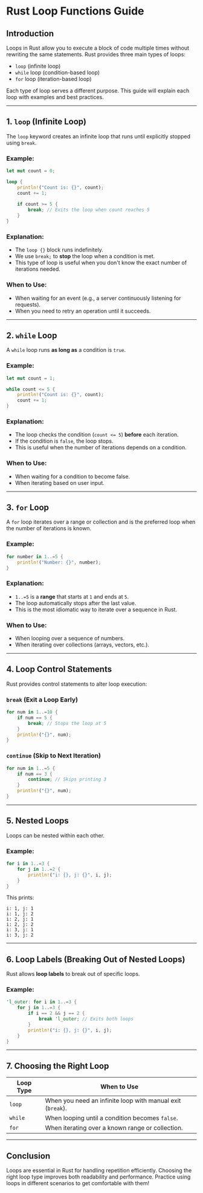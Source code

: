 # Rust Loop Functions Guide

## Introduction
Loops in Rust allow you to execute a block of code multiple times without rewriting the same statements. Rust provides three main types of loops:

- `loop` (infinite loop)
- `while` loop (condition-based loop)
- `for` loop (iteration-based loop)

Each type of loop serves a different purpose. This guide will explain each loop with examples and best practices.

---

## 1. `loop` (Infinite Loop)
The `loop` keyword creates an infinite loop that runs until explicitly stopped using `break`.

### Example:
```rust
let mut count = 0;

loop {
    println!("Count is: {}", count);
    count += 1;
    
    if count >= 5 {
        break; // Exits the loop when count reaches 5
    }
}
```

### Explanation:
- The `loop {}` block runs indefinitely.
- We use `break;` to **stop** the loop when a condition is met.
- This type of loop is useful when you don't know the exact number of iterations needed.

### When to Use:
- When waiting for an event (e.g., a server continuously listening for requests).
- When you need to retry an operation until it succeeds.

---

## 2. `while` Loop
A `while` loop runs **as long as** a condition is `true`.

### Example:
```rust
let mut count = 1;

while count <= 5 {
    println!("Count is: {}", count);
    count += 1;
}
```

### Explanation:
- The loop checks the condition (`count <= 5`) **before** each iteration.
- If the condition is `false`, the loop stops.
- This is useful when the number of iterations depends on a condition.

### When to Use:
- When waiting for a condition to become false.
- When iterating based on user input.

---

## 3. `for` Loop
A `for` loop iterates over a range or collection and is the preferred loop when the number of iterations is known.

### Example:
```rust
for number in 1..=5 {
    println!("Number: {}", number);
}
```

### Explanation:
- `1..=5` is a **range** that starts at `1` and ends at `5`.
- The loop automatically stops after the last value.
- This is the most idiomatic way to iterate over a sequence in Rust.

### When to Use:
- When looping over a sequence of numbers.
- When iterating over collections (arrays, vectors, etc.).

---

## 4. Loop Control Statements
Rust provides control statements to alter loop execution:

### `break` (Exit a Loop Early)
```rust
for num in 1..=10 {
    if num == 5 {
        break; // Stops the loop at 5
    }
    println!("{}", num);
}
```

### `continue` (Skip to Next Iteration)
```rust
for num in 1..=5 {
    if num == 3 {
        continue; // Skips printing 3
    }
    println!("{}", num);
}
```

---

## 5. Nested Loops
Loops can be nested within each other.

### Example:
```rust
for i in 1..=3 {
    for j in 1..=2 {
        println!("i: {}, j: {}", i, j);
    }
}
```

This prints:
```
i: 1, j: 1
i: 1, j: 2
i: 2, j: 1
i: 2, j: 2
i: 3, j: 1
i: 3, j: 2
```

---

## 6. Loop Labels (Breaking Out of Nested Loops)
Rust allows **loop labels** to break out of specific loops.

### Example:
```rust
'l_outer: for i in 1..=3 {
    for j in 1..=3 {
        if i == 2 && j == 2 {
            break 'l_outer; // Exits both loops
        }
        println!("i: {}, j: {}", i, j);
    }
}
```

---

## 7. Choosing the Right Loop
| Loop Type | When to Use |
|-----------|------------|
| `loop` | When you need an infinite loop with manual exit (`break`). |
| `while` | When looping until a condition becomes `false`. |
| `for` | When iterating over a known range or collection. |

---

## Conclusion
Loops are essential in Rust for handling repetition efficiently. Choosing the right loop type improves both readability and performance. Practice using loops in different scenarios to get comfortable with them!
